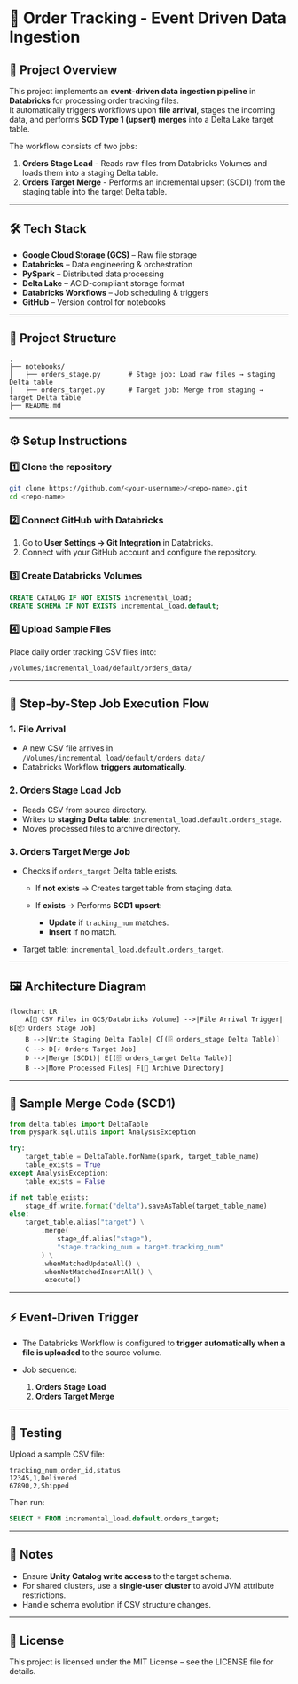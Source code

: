 # 🥫 Order Tracking - Event Driven Data Ingestion

## 📌 Project Overview
This project implements an **event-driven data ingestion pipeline** in **Databricks** for processing order tracking files.  
It automatically triggers workflows upon **file arrival**, stages the incoming data, and performs **SCD Type 1 (upsert) merges** into a Delta Lake target table.

The workflow consists of two jobs:
1. **Orders Stage Load** - Reads raw files from Databricks Volumes and loads them into a staging Delta table.
2. **Orders Target Merge** - Performs an incremental upsert (SCD1) from the staging table into the target Delta table.

---

## 🛠 Tech Stack
- **Google Cloud Storage (GCS)** – Raw file storage
- **Databricks** – Data engineering & orchestration
- **PySpark** – Distributed data processing
- **Delta Lake** – ACID-compliant storage format
- **Databricks Workflows** – Job scheduling & triggers
- **GitHub** – Version control for notebooks

---

## 📂 Project Structure
```plaintext
.
├── notebooks/
│   ├── orders_stage.py       # Stage job: Load raw files → staging Delta table
│   ├── orders_target.py      # Target job: Merge from staging → target Delta table
├── README.md

````

---

## ⚙️ Setup Instructions

### 1️⃣ Clone the repository

```bash
git clone https://github.com/<your-username>/<repo-name>.git
cd <repo-name>
```

### 2️⃣ Connect GitHub with Databricks

1. Go to **User Settings → Git Integration** in Databricks.
2. Connect with your GitHub account and configure the repository.

### 3️⃣ Create Databricks Volumes

```sql
CREATE CATALOG IF NOT EXISTS incremental_load;
CREATE SCHEMA IF NOT EXISTS incremental_load.default;
```

### 4️⃣ Upload Sample Files

Place daily order tracking CSV files into:

```
/Volumes/incremental_load/default/orders_data/
```

---

## 📜 Step-by-Step Job Execution Flow

### **1. File Arrival**

* A new CSV file arrives in `/Volumes/incremental_load/default/orders_data/`
* Databricks Workflow **triggers automatically**.

### **2. Orders Stage Load Job**

* Reads CSV from source directory.
* Writes to **staging Delta table**: `incremental_load.default.orders_stage`.
* Moves processed files to archive directory.

### **3. Orders Target Merge Job**

* Checks if `orders_target` Delta table exists.

  * If **not exists** → Creates target table from staging data.
  * If **exists** → Performs **SCD1 upsert**:

    * **Update** if `tracking_num` matches.
    * **Insert** if no match.
* Target table: `incremental_load.default.orders_target`.

---

## 🖼 Architecture Diagram

```mermaid
flowchart LR
    A[📁 CSV Files in GCS/Databricks Volume] -->|File Arrival Trigger| B[📦 Orders Stage Job]
    B -->|Write Staging Delta Table| C[(🗄 orders_stage Delta Table)]
    C --> D[⚡ Orders Target Job]
    D -->|Merge (SCD1)| E[(🗄 orders_target Delta Table)]
    B -->|Move Processed Files| F[📂 Archive Directory]
```

---

## 📜 Sample Merge Code (SCD1)

```python
from delta.tables import DeltaTable
from pyspark.sql.utils import AnalysisException

try:
    target_table = DeltaTable.forName(spark, target_table_name)
    table_exists = True
except AnalysisException:
    table_exists = False

if not table_exists:
    stage_df.write.format("delta").saveAsTable(target_table_name)
else:
    target_table.alias("target") \
        .merge(
            stage_df.alias("stage"),
            "stage.tracking_num = target.tracking_num"
        ) \
        .whenMatchedUpdateAll() \
        .whenNotMatchedInsertAll() \
        .execute()
```

---

## ⚡ Event-Driven Trigger

* The Databricks Workflow is configured to **trigger automatically when a file is uploaded** to the source volume.
* Job sequence:

  1. **Orders Stage Load**
  2. **Orders Target Merge**

---

## 🧪 Testing

Upload a sample CSV file:

```csv
tracking_num,order_id,status
12345,1,Delivered
67890,2,Shipped
```

Then run:

```sql
SELECT * FROM incremental_load.default.orders_target;
```

---

## 📌 Notes

* Ensure **Unity Catalog write access** to the target schema.
* For shared clusters, use a **single-user cluster** to avoid JVM attribute restrictions.
* Handle schema evolution if CSV structure changes.

---

## 📜 License

This project is licensed under the MIT License – see the LICENSE file for details.



